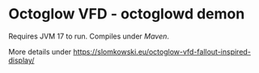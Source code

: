 # Octoglow VFD - **octoglowd** demon

Requires JVM 17 to run.
Compiles under *Maven*.

More details under https://slomkowski.eu/octoglow-vfd-fallout-inspired-display/
